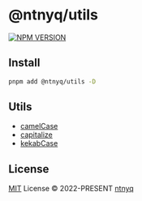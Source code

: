 # @ntnyq/utils

[![NPM VERSION](https://img.shields.io/npm/v/@ntnyq/utils.svg)](https://www.npmjs.com/package/@ntnyq/utils)

## Install

```bash
pnpm add @ntnyq/utils -D
```

## Utils

- [camelCase](./src/camelCase.ts)
- [capitalize](./src/capitalize.ts)
- [kekabCase](./src/kekabCase.ts)

## License

[MIT](./LICENSE) License © 2022-PRESENT [ntnyq](https://github.com/ntnyq)
